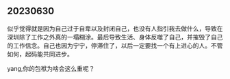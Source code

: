 ## 20230630

似乎觉得就是因为自己过于自卑以及封闭自己，也没有人指引我去做什么，导致在深圳除了工作之外真的一塌糊涂。最后导致生活、身体反噬了自己，并摧毁了自己的工作信念。自己也因为宁宁，停滞住了，以后一定要找一个有上进心的人。不管如何，起码能共同进步。



yang,你的包袱为啥会这么重呢？